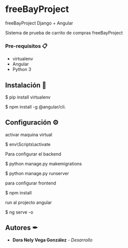 # freeBayProject
freeBayProject Django + Angular 

Sistema de prueba de carrito de compras freeBayProject


### Pre-requisitos 📋

* virtualenv
* Angular
* Python 3  

## Instalación 🔧
 $ pip install virtualenv
 
 $ npm install -g @angular/cli.


## Configuración ⚙

activar maquina virtual

$ env\Scripts\activate

Para configurar el backend

$ python manage.py makemigrations

$ python manage.py runserver


para configurar frontend

$ npm install

run al projecto angular

$ ng serve -o


## Autores ✒
* **Dora Nely Vega González** - *Desarrollo* 






